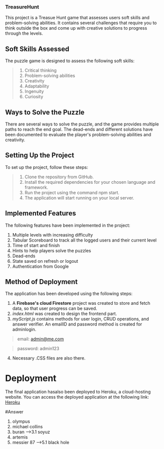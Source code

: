 ### TreasureHunt

This project is a Treasue Hunt game that assesses users soft skills and problem-solving abilities. It contains several challenges that require you to think outside the box and come up with creative solutions to progress through the levels. 

## Soft Skills Assessed
The puzzle game is designed to assess the following soft skills:

  >1. Critical thinking
  >2. Problem-solving abilities
  >3. Creativity
  >4. Adaptability
  >5. Ingenuity
  >6. Curiosity
  
## Ways to Solve the Puzzle
There are several ways to solve the puzzle, and the game provides multiple paths to reach the end goal. The dead-ends and different solutions have been documented to evaluate the player's problem-solving abilities and creativity.

## Setting Up the Project
To set up the project, follow these steps:

  >1. Clone the repository from GitHub.
  >2. Install the required dependencies for your chosen language and framework.
  >3. Run the project using the command npm start.
  >4. The application will start running on your local server.
  
## Implemented Features
The following features have been implemented in the project:

1. Multiple levels with increasing difficulty
2. Tabular Scoreboard to track all the logged users and their current level
3. Time of start and finish
4. Hints to help players solve the puzzles
5. Dead-ends
6. State saved on refresh or logout
7. Authentication from Google

## Method of Deployment
The application has been developed using the following steps:

  1. A **Firebase's cloud Firestore** project was created to store and fetch data, so that user progress can be saved.
  2. *index.html* was created to design the frontend part.
  3. *myScript.js* contains methods for user login, CRUD operations, and answer verifier. An emailID and password method is created for adminlogin. 
  >email: admin@me.com
  
  >password: admin123
  4. Necessary .CSS files are also there.

# Deployment
The final application hasalso been deployed to Heroku, a cloud-hosting website. You can access the deployed application at the following link: [Heroku](https://stunning-souffle-666d7b.netlify.app/)


#Answer
1. olympus
2. michael collins
3. buran -->3.1 soyuz
4. artemis
5. messier 87 -->5.1 black hole
